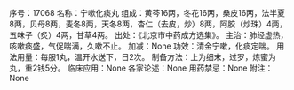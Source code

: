 序号：17068
名称：宁嗽化痰丸
组成：黄芩16两，冬花16两，桑皮16两，法半夏8两，贝母8两，麦冬8两，天冬8两，杏仁（去皮，炒）8两，阿胶（炒珠）4两，五味子（炙）4两，甘草4两。
出处：《北京市中药成方选集》。
主治：肺经虚热，咳嗽痰盛，气促喘满，久嗽不止。
加减：None
功效：清金宁嗽，化痰定喘。
用法用量：每服1丸，温开水送下，日2次。
制备方法：上为细末，过罗，炼蜜为丸，重2钱5分。
临床应用：None
各家论述：None
用药禁忌：None
附注：None
